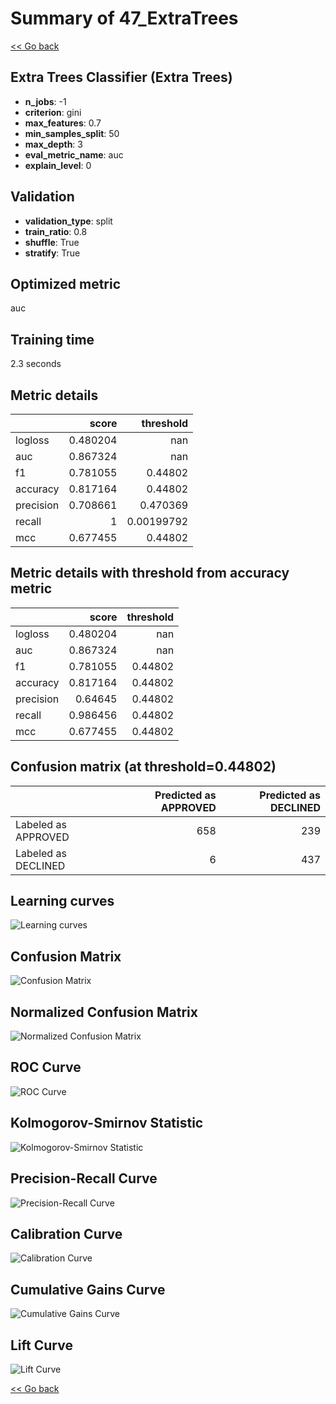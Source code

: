 # Summary of 47_ExtraTrees

[<< Go back](../README.md)


## Extra Trees Classifier (Extra Trees)
- **n_jobs**: -1
- **criterion**: gini
- **max_features**: 0.7
- **min_samples_split**: 50
- **max_depth**: 3
- **eval_metric_name**: auc
- **explain_level**: 0

## Validation
 - **validation_type**: split
 - **train_ratio**: 0.8
 - **shuffle**: True
 - **stratify**: True

## Optimized metric
auc

## Training time

2.3 seconds

## Metric details
|           |    score |    threshold |
|:----------|---------:|-------------:|
| logloss   | 0.480204 | nan          |
| auc       | 0.867324 | nan          |
| f1        | 0.781055 |   0.44802    |
| accuracy  | 0.817164 |   0.44802    |
| precision | 0.708661 |   0.470369   |
| recall    | 1        |   0.00199792 |
| mcc       | 0.677455 |   0.44802    |


## Metric details with threshold from accuracy metric
|           |    score |   threshold |
|:----------|---------:|------------:|
| logloss   | 0.480204 |   nan       |
| auc       | 0.867324 |   nan       |
| f1        | 0.781055 |     0.44802 |
| accuracy  | 0.817164 |     0.44802 |
| precision | 0.64645  |     0.44802 |
| recall    | 0.986456 |     0.44802 |
| mcc       | 0.677455 |     0.44802 |


## Confusion matrix (at threshold=0.44802)
|                     |   Predicted as APPROVED |   Predicted as DECLINED |
|:--------------------|------------------------:|------------------------:|
| Labeled as APPROVED |                     658 |                     239 |
| Labeled as DECLINED |                       6 |                     437 |

## Learning curves
![Learning curves](learning_curves.png)
## Confusion Matrix

![Confusion Matrix](confusion_matrix.png)


## Normalized Confusion Matrix

![Normalized Confusion Matrix](confusion_matrix_normalized.png)


## ROC Curve

![ROC Curve](roc_curve.png)


## Kolmogorov-Smirnov Statistic

![Kolmogorov-Smirnov Statistic](ks_statistic.png)


## Precision-Recall Curve

![Precision-Recall Curve](precision_recall_curve.png)


## Calibration Curve

![Calibration Curve](calibration_curve_curve.png)


## Cumulative Gains Curve

![Cumulative Gains Curve](cumulative_gains_curve.png)


## Lift Curve

![Lift Curve](lift_curve.png)



[<< Go back](../README.md)
